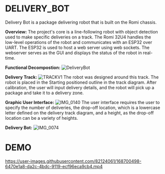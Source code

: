 # DELIVERY_BOT

Delivery Bot is a package delivering robot that is built on the Romi chassis. 

**Overview:** 
The project's core is a line-following robot with object detection used to make specific deliveries on a track. The Romi 32U4 handles the low-level operations of the robot and communicates with an ESP32 over UART. The ESP32 is used to host a web server using web sockets. The webserver serves as the GUI and displays the status of the robot in real-time. 

**Functional Decompostion:** 
![DeliveryBot](https://user-images.githubusercontent.com/82124061/168692394-dbfa2c40-cbe9-4166-8a21-4b2a0275124c.png)

**Delivery Track:**
![TRACKV1](https://user-images.githubusercontent.com/82124061/168695865-caa970cd-0dab-46ed-b836-f8ece6bb3135.png)
The robot was designed around this track. The robot is placed in the Starting positioned outline in the track diagram. After calibration, the user will input delivery details, and the robot will pick up a package and take it to a delivery zone. 

**Graphic User Interface:**
![IMG_0140](https://user-images.githubusercontent.com/82124061/168697700-8cfed013-5813-4f25-9742-b856d8e01aa8.jpg)
The user interface requires the user to specify the number of deliveries, the drop-off location, which is a lowercase letter defined on the delivery track diagram, and a height, as the drop-off location can be a variety of heights.  

**Delivery Bot:**
![IMG_0074](https://user-images.githubusercontent.com/82124061/168695502-3ca4066f-8d42-4fcb-865a-4f27404ebd35.jpg)


# DEMO 
https://user-images.githubusercontent.com/82124061/168700498-6470e1a8-da2c-4bdc-9119-ecf96eca9cb4.mp4

